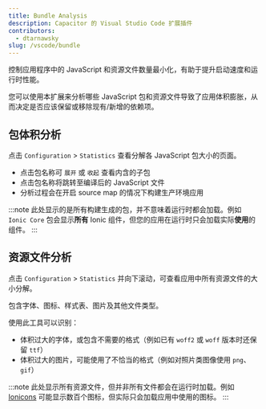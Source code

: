 ```yaml
---
title: Bundle Analysis
description: Capacitor 的 Visual Studio Code 扩展插件
contributors:
  - dtarnawsky
slug: /vscode/bundle
---
```


控制应用程序中的 JavaScript 和资源文件数量最小化，有助于提升启动速度和运行时性能。

您可以使用本扩展来分析哪些 JavaScript 包和资源文件导致了应用体积膨胀，从而决定是否应该保留或移除现有/新增的依赖项。

## 包体积分析

点击 `Configuration` > `Statistics` 查看分解各 JavaScript 包大小的页面。

- 点击包名称可 `展开` 或 `收起` 查看内含的子包
- 点击包名称将跳转至编译后的 JavaScript 文件
- 分析过程会在开启 source map 的情况下构建生产环境应用

:::note
此处显示的是所有构建生成的包，并不意味着运行时都会加载。例如 `Ionic Core` 包会显示**所有** Ionic 组件，但您的应用在运行时只会加载实际**使用**的组件。
:::

## 资源文件分析

点击 `Configuration` > `Statistics` 并向下滚动，可查看应用中所有资源文件的大小分解。

包含字体、图标、样式表、图片及其他文件类型。

使用此工具可以识别：
- 体积过大的字体，或包含不需要的格式（例如已有 `woff2` 或 `woff` 版本时还保留 `ttf`）
- 体积过大的图片，可能使用了不恰当的格式（例如对照片类图像使用 `png`、`gif`）

:::note
此处显示所有资源文件，但并非所有文件都会在运行时加载。例如 [Ionicons](https://ionic.io/ionicons/) 可能显示数百个图标，但实际只会加载应用中使用的图标。
:::